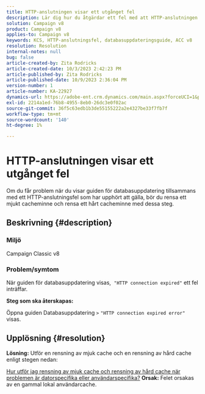 ```yaml
---
title: HTTP-anslutningen visar ett utgånget fel
description: Lär dig hur du åtgärdar ett fel med att HTTP-anslutningen har upphört att gälla när du visar uppdateringsdatabasguiden i Adobe Campaign Classic.
solution: Campaign v8
product: Campaign v8
applies-to: Campaign v8
keywords: KCS, HTTP-anslutningsfel, databasuppdateringsguide, ACC v8
resolution: Resolution
internal-notes: null
bug: false
article-created-by: Zita Rodricks
article-created-date: 10/3/2023 2:42:23 PM
article-published-by: Zita Rodricks
article-published-date: 10/9/2023 2:36:04 PM
version-number: 1
article-number: KA-22927
dynamics-url: https://adobe-ent.crm.dynamics.com/main.aspx?forceUCI=1&pagetype=entityrecord&etn=knowledgearticle&id=f0bd8a0c-fb61-ee11-be6e-6045bd006268
exl-id: 2214a1ed-76b8-4955-8eb0-26dc3e0f02ac
source-git-commit: 36f5c63edb1b3de55155222a2e4327be33f7fb7f
workflow-type: tm+mt
source-wordcount: '140'
ht-degree: 1%

---
```


# HTTP-anslutningen visar ett utgånget fel


Om du får problem när du visar guiden för databasuppdatering tillsammans med ett HTTP-anslutningsfel som har upphört att gälla, bör du rensa ett mjukt cacheminne och rensa ett hårt cacheminne med dessa steg.

## Beskrivning {#description}


### <b>Miljö</b>

Campaign Classic v8



### <b>Problem/symtom</b>

När guiden för databasuppdatering visas,  `"HTTP connection expired"` ett fel inträffar.

<b>Steg som ska återskapas:</b>

Öppna guiden Databasuppdatering `>`  `"HTTP connection expired error"` visas.


## Upplösning {#resolution}

<b>Lösning:</b>
Utför en rensning av mjuk cache och en rensning av hård cache enligt stegen nedan:

[Hur utför jag rensning av mjuk cache och rensning av hård cache när problemen är datorspecifika eller användarspecifika?](https://experienceleague.adobe.com/docs/campaign-classic/using/getting-started/starting-with-adobe-campaign/faq/faq-campaign-config.html?lang=en#perform-soft-cache-clear)
<b>Orsak:</b>
Felet orsakas av en gammal lokal användarcache.
